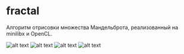 # fractal

Алгоритм отрисовки множества Мандельброта, реализованный на minilibx и OpenCL.

![alt text](https://github.com/RedSable/fractal/blob/main/Screen%20Shot%202020-10-13%20at%209.57.32%20PM.png)
![alt text](https://github.com/RedSable/fractal/blob/main/Screen%20Shot%202020-10-13%20at%209.57.44%20PM.png)
![alt text](https://github.com/RedSable/fractal/blob/main/Screen%20Shot%202020-10-13%20at%209.57.56%20PM.png)
![alt text](https://github.com/RedSable/fractal/blob/main/Screen%20Shot%202020-10-13%20at%209.58.08%20PM.png)
